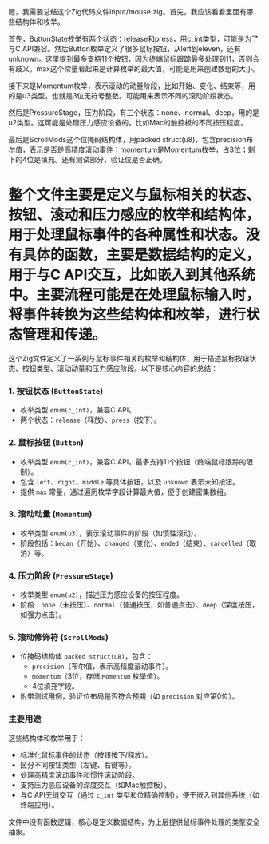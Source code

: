 嗯，我需要总结这个Zig代码文件input/mouse.zig。首先，我应该看看里面有哪些结构体和枚举。

首先，ButtonState枚举有两个状态：release和press，用c_int类型，可能是为了与C API兼容。然后Button枚举定义了很多鼠标按钮，从left到eleven，还有unknown。这里提到最多支持11个按钮，因为终端鼠标跟踪最多处理到11，否则会有歧义。max这个常量看起来是计算枚举的最大值，可能是用来创建数组的大小。

接下来是Momentum枚举，表示滚动的动量阶段，比如开始、变化、结束等，用的是u3类型，也就是3位无符号整数。可能用来表示不同的滚动阶段状态。

然后是PressureStage，压力阶段，有三个状态：none、normal、deep，用的是u2类型。这可能是处理压力感应设备的，比如Mac的触控板的不同按压程度。

最后是ScrollMods这个位掩码结构体，用packed struct(u8)，包含precision布尔值，表示是否是高精度滚动事件；momentum是Momentum枚举，占3位；剩下的4位是填充。还有测试部分，验证位是否正确。

整个文件主要是定义与鼠标相关的状态、按钮、滚动和压力感应的枚举和结构体，用于处理鼠标事件的各种属性和状态。没有具体的函数，主要是数据结构的定义，用于与C API交互，比如嵌入到其他系统中。主要流程可能是在处理鼠标输入时，将事件转换为这些结构体和枚举，进行状态管理和传递。
================================================
这个Zig文件定义了一系列与鼠标事件相关的枚举和结构体，用于描述鼠标按钮状态、按钮类型、滚动动量和压力感应阶段。以下是核心内容的总结：

### 1. **按钮状态 (`ButtonState`)**  
   - 枚举类型 `enum(c_int)`，兼容C API。  
   - 两个状态：`release`（释放）、`press`（按下）。

### 2. **鼠标按钮 (`Button`)**  
   - 枚举类型 `enum(c_int)`，兼容C API，最多支持11个按钮（终端鼠标跟踪的限制）。  
   - 包含 `left`、`right`、`middle` 等具体按钮，以及 `unknown` 表示未知按钮。  
   - 提供 `max` 常量，通过遍历枚举字段计算最大值，便于创建密集数组。

### 3. **滚动动量 (`Momentum`)**  
   - 枚举类型 `enum(u3)`，表示滚动事件的阶段（如惯性滚动）。  
   - 阶段包括：`began`（开始）、`changed`（变化）、`ended`（结束）、`cancelled`（取消）等。

### 4. **压力阶段 (`PressureStage`)**  
   - 枚举类型 `enum(u2)`，描述压力感应设备的按压程度。  
   - 阶段：`none`（未按压）、`normal`（普通按压，如普通点击）、`deep`（深度按压，如强力点击）。

### 5. **滚动修饰符 (`ScrollMods`)**  
   - 位掩码结构体 `packed struct(u8)`，包含：  
     - `precision`（布尔值，表示高精度滚动事件）。  
     - `momentum`（3位，存储 `Momentum` 枚举值）。  
     - 4位填充字段。  
   - 附带测试用例，验证位布局是否符合预期（如 `precision` 对应第0位）。

### 主要用途  
这些结构体和枚举用于：  
- 标准化鼠标事件的状态（按钮按下/释放）。  
- 区分不同按钮类型（左键、右键等）。  
- 处理高精度滚动事件和惯性滚动阶段。  
- 支持压力感应设备的深度交互（如Mac触控板）。  
- 与C API无缝交互（通过 `c_int` 类型和位精确控制），便于嵌入到其他系统（如终端应用）。  

文件中没有函数逻辑，核心是定义数据结构，为上层提供鼠标事件处理的类型安全抽象。